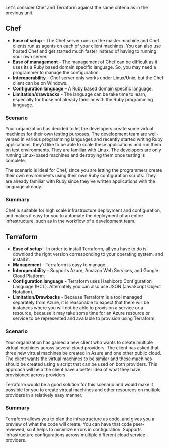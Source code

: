 Let's consider Chef and Terraform against the same criteria as in the previous unit.

## Chef

- **Ease of setup** - The Chef server runs on the master machine and Chef clients run as agents on each of your client machines. You can also use hosted Chef and get started much faster instead of having to running your own server.
- **Ease of management** - The management of Chef can be difficult as it uses its a Ruby based domain specific language. So, you may need a programmer to manage the configuration.
- **Interoperability** - Chef server only works under Linux/Unix, but the Chef client can be on Windows.
- **Configuration language** – A Ruby based domain specific language.
- **Limitation/drawbacks** - The language can be take time to learn, especially for those not already familiar with the Ruby programming language.

### Scenario

Your organization has decided to let the developers create some virtual machines for their own testing purposes. The development team are well-versed in various programming languages and recently started writing Ruby applications, they'd like to be able to scale these applications and run them on test environments. They are familiar with Linux. The developers are only running Linux-based machines and destroying them once testing is complete.

The scenario is ideal for Chef, since you are letting the programmers create their own environments using their own Ruby configuration scripts. They are already familiar with Ruby since they've written applications with the language already.

### Summary

Chef is suitable for high scale infrastructure deployment and configuration, and makes it easy for you to automate the deployment of an entire infrastructure, such as in the workflow of a development team.

## Terraform

- **Ease of setup** - In order to install Terraform, all you have to do is download the right version corresponding to your operating system, and install it.
- **Management** - Terraform is easy to manage.
- **Interoperability** - Supports Azure, Amazon Web Services, and Google Cloud Platform.
- **Configuration language** - Terraform uses Hashicorp Configuration Language (HCL). Alternately you can also use JSON (JavaScript Object Notation).
- **Limitation/Drawbacks** - Because Terraform is a tool managed separately from Azure, it is reasonable to expect that there will be instances where you will not be able to provision a service or a resource, because it may take some time for an Azure resource or service to be represented and available to provision using Terraform.

### Scenario

Your organization has gained a new client who wants to create multiple virtual machines across several cloud providers. The client has asked that three new virtual machines be created in Azure and one other public cloud. The client wants the virtual machines to be similar and these machines should be created using a script that can be used on both providers. This approach will help the client have a better idea of what they have provisioned across providers.

Terraform would be a good solution for this scenario and would make it possible for you to create virtual machines and other resources on multiple providers in a relatively easy manner.

### Summary

Terraform allows you to plan the infrastructure as code, and gives you a preview of what the code will create. You can have that code peer-reviewed, so it helps to minimize errors in configuration. Supports infrastructure configurations across multiple different cloud service providers.
